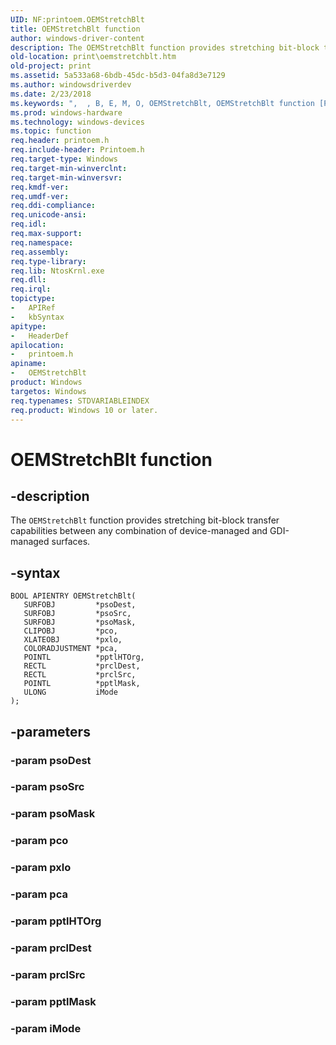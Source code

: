 ```yaml
---
UID: NF:printoem.OEMStretchBlt
title: OEMStretchBlt function
author: windows-driver-content
description: The OEMStretchBlt function provides stretching bit-block transfer capabilities between any combination of device-managed and GDI-managed surfaces.
old-location: print\oemstretchblt.htm
old-project: print
ms.assetid: 5a533a68-6bdb-45dc-b5d3-04fa8d3e7129
ms.author: windowsdriverdev
ms.date: 2/23/2018
ms.keywords: ",  , B, E, M, O, OEMStretchBlt, OEMStretchBlt function [Print Devices], S, c, e, h, l, print.oemstretchblt, print_unidrv-pscript_rendering_cbbd51bd-2201-4fd4-9b3e-1e86f3962be8.xml, printoem/OEMStretchBlt, r, t"
ms.prod: windows-hardware
ms.technology: windows-devices
ms.topic: function
req.header: printoem.h
req.include-header: Printoem.h
req.target-type: Windows
req.target-min-winverclnt: 
req.target-min-winversvr: 
req.kmdf-ver: 
req.umdf-ver: 
req.ddi-compliance: 
req.unicode-ansi: 
req.idl: 
req.max-support: 
req.namespace: 
req.assembly: 
req.type-library: 
req.lib: NtosKrnl.exe
req.dll: 
req.irql: 
topictype:
-	APIRef
-	kbSyntax
apitype:
-	HeaderDef
apilocation:
-	printoem.h
apiname:
-	OEMStretchBlt
product: Windows
targetos: Windows
req.typenames: STDVARIABLEINDEX
req.product: Windows 10 or later.
---
```


# OEMStretchBlt function


## -description


The <code>OEMStretchBlt</code> function provides stretching bit-block transfer capabilities between any combination of device-managed and GDI-managed surfaces. 


## -syntax


````
BOOL APIENTRY OEMStretchBlt(
   SURFOBJ         *psoDest,
   SURFOBJ         *psoSrc,
   SURFOBJ         *psoMask,
   CLIPOBJ         *pco,
   XLATEOBJ        *pxlo,
   COLORADJUSTMENT *pca,
   POINTL          *pptlHTOrg,
   RECTL           *prclDest,
   RECTL           *prclSrc,
   POINTL          *pptlMask,
   ULONG           iMode
);
````


## -parameters




### -param psoDest


### -param psoSrc


### -param psoMask


### -param pco


### -param pxlo


### -param pca


### -param pptlHTOrg


### -param prclDest


### -param prclSrc


### -param pptlMask


### -param iMode

